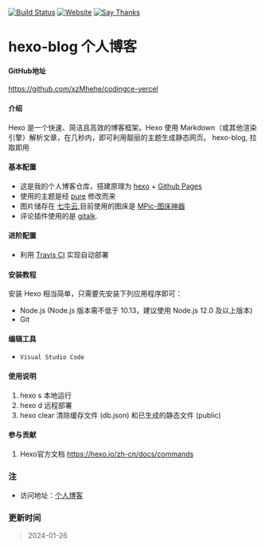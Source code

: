 [![Build Status](https://travis-ci.org/dmego/dmego.github.io.svg?branch=hexo)](https://travis-ci.org/dmego/dmego.github.io)
[![Website](https://img.shields.io/website-up-down-green-red/http/dmego.me.svg)](https://i.codingce.com.cn/)
[![Say Thanks](https://img.shields.io/badge/Say-Thanks!-1EAEDB.svg)](https://i.codingce.com.cn/)


# hexo-blog 个人博客

#### GitHub地址
https://github.com/xzMhehe/codingce-vercel

#### 介绍
Hexo 是一个快速、简洁且高效的博客框架。Hexo 使用 Markdown（或其他渲染引擎）解析文章，在几秒内，即可利用靓丽的主题生成静态网页。
hexo-blog, 拉取即用

#### 基本配置

- 这是我的个人博客仓库，搭建原理为 [hexo](https://hexo.io/zh-cn/) + [Github Pages](https://pages.github.com/)
- 使用的主题是经 [pure](https://github.com/cofess/hexo-theme-pure) 修改而来
- 图片储存在 [七牛云](https://www.qiniu.com/),目前使用的图床是 [MPic-图床神器](http://mpic.lzhaofu.cn/)
- 评论插件使用的是 [gitalk](https://gitalk.github.io/).

#### 进阶配置

- 利用 [Travis CI](https://travis-ci.org/) 实现自动部署

#### 安装教程

安装 Hexo 相当简单，只需要先安装下列应用程序即可：
- Node.js (Node.js 版本需不低于 10.13，建议使用 Node.js 12.0 及以上版本)
- Git

#### 编辑工具

- `Visual Studio Code`

#### 使用说明

1.  hexo s 本地运行
2.  hexo d 远程部署
3.  hexo clear 清除缓存文件 (db.json) 和已生成的静态文件 (public)

#### 参与贡献

1.  Hexo官方文档 https://hexo.io/zh-cn/docs/commands

### 注
- 访问地址：[个人博客](https://i.codingce.com.cn/)

### 更新时间

>2024-01-26
